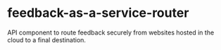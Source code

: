# feedback-as-a-service-router
API component to route feedback securely from websites hosted in the cloud to a final destination.
